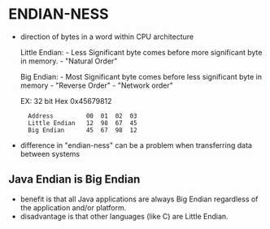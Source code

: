 # ENDIAN-NESS
- direction of bytes in a word within CPU architecture

    
    Little Endian:
        - Less Significant byte comes before more significant byte in memory. 
        - "Natural Order"
        
    Big Endian:
        - Most Significant byte comes before less significant byte in memory
        - "Reverse Order"
        - "Network order"
        
    
    EX: 32 bit Hex 0x45679812
    
        Address         00  01  02  03
        Little Endian   12  98  67  45
        Big Endian      45  67  98  12
        
- difference in "endian-ness" can be a problem when transferring data between systems
        
## Java Endian is Big Endian
- benefit is that all Java applications are always Big Endian regardless of the application
and/or platform. 
- disadvantage is that other languages (like C) are Little Endian. 
